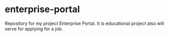 enterprise-portal
=================

Repository for my project Enterprise Portal. It is educational project also will serve for applying for a job.
